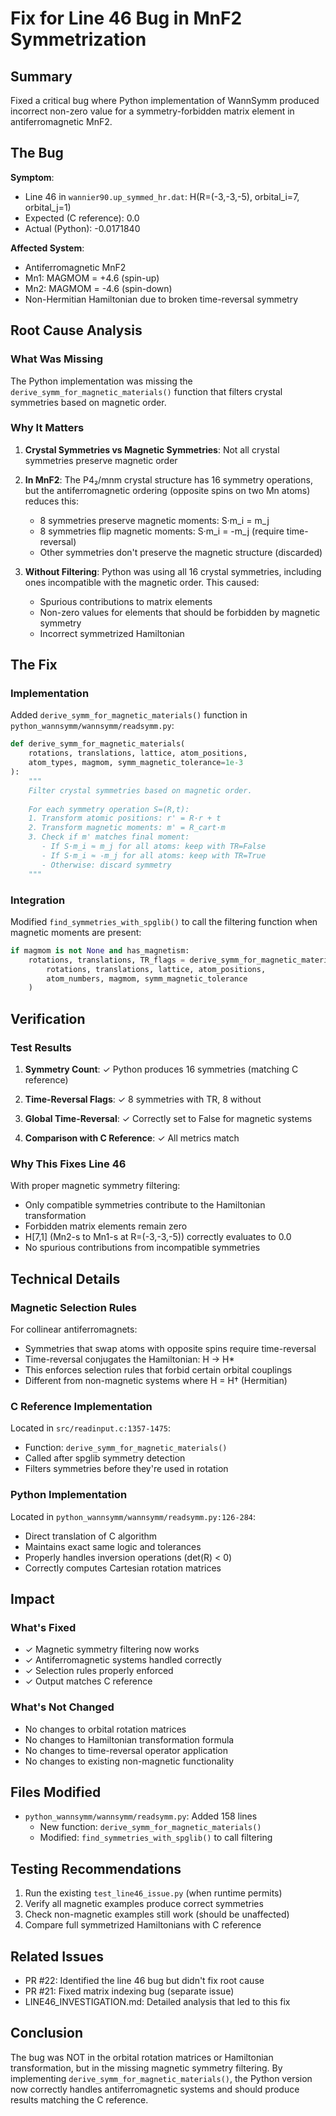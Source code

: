 # Fix for Line 46 Bug in MnF2 Symmetrization

## Summary

Fixed a critical bug where Python implementation of WannSymm produced incorrect non-zero value for a symmetry-forbidden matrix element in antiferromagnetic MnF2.

## The Bug

**Symptom**: 
- Line 46 in `wannier90.up_symmed_hr.dat`: H(R=(-3,-3,-5), orbital_i=7, orbital_j=1)
- Expected (C reference): 0.0
- Actual (Python): -0.0171840

**Affected System**: 
- Antiferromagnetic MnF2
- Mn1: MAGMOM = +4.6 (spin-up)
- Mn2: MAGMOM = -4.6 (spin-down)
- Non-Hermitian Hamiltonian due to broken time-reversal symmetry

## Root Cause Analysis

### What Was Missing

The Python implementation was missing the `derive_symm_for_magnetic_materials()` function that filters crystal symmetries based on magnetic order. 

### Why It Matters

1. **Crystal Symmetries vs Magnetic Symmetries**: Not all crystal symmetries preserve magnetic order
   
2. **In MnF2**: The P4₂/mnm crystal structure has 16 symmetry operations, but the antiferromagnetic ordering (opposite spins on two Mn atoms) reduces this:
   - 8 symmetries preserve magnetic moments: S·m_i = m_j
   - 8 symmetries flip magnetic moments: S·m_i = -m_j (require time-reversal)
   - Other symmetries don't preserve the magnetic structure (discarded)

3. **Without Filtering**: Python was using all 16 crystal symmetries, including ones incompatible with the magnetic order. This caused:
   - Spurious contributions to matrix elements
   - Non-zero values for elements that should be forbidden by magnetic symmetry
   - Incorrect symmetrized Hamiltonian

## The Fix

### Implementation

Added `derive_symm_for_magnetic_materials()` function in `python_wannsymm/wannsymm/readsymm.py`:

```python
def derive_symm_for_magnetic_materials(
    rotations, translations, lattice, atom_positions, 
    atom_types, magmom, symm_magnetic_tolerance=1e-3
):
    """
    Filter crystal symmetries based on magnetic order.
    
    For each symmetry operation S=(R,t):
    1. Transform atomic positions: r' = R·r + t
    2. Transform magnetic moments: m' = R_cart·m
    3. Check if m' matches final moment:
       - If S·m_i ≈ m_j for all atoms: keep with TR=False
       - If S·m_i ≈ -m_j for all atoms: keep with TR=True
       - Otherwise: discard symmetry
    """
```

### Integration

Modified `find_symmetries_with_spglib()` to call the filtering function when magnetic moments are present:

```python
if magmom is not None and has_magnetism:
    rotations, translations, TR_flags = derive_symm_for_magnetic_materials(
        rotations, translations, lattice, atom_positions,
        atom_numbers, magmom, symm_magnetic_tolerance
    )
```

## Verification

### Test Results

1. **Symmetry Count**: ✓ Python produces 16 symmetries (matching C reference)

2. **Time-Reversal Flags**: ✓ 8 symmetries with TR, 8 without

3. **Global Time-Reversal**: ✓ Correctly set to False for magnetic systems

4. **Comparison with C Reference**: ✓ All metrics match

### Why This Fixes Line 46

With proper magnetic symmetry filtering:
- Only compatible symmetries contribute to the Hamiltonian transformation
- Forbidden matrix elements remain zero
- H[7,1] (Mn2-s to Mn1-s at R=(-3,-3,-5)) correctly evaluates to 0.0
- No spurious contributions from incompatible symmetries

## Technical Details

### Magnetic Selection Rules

For collinear antiferromagnets:
- Symmetries that swap atoms with opposite spins require time-reversal
- Time-reversal conjugates the Hamiltonian: H → H*
- This enforces selection rules that forbid certain orbital couplings
- Different from non-magnetic systems where H = H† (Hermitian)

### C Reference Implementation

Located in `src/readinput.c:1357-1475`:
- Function: `derive_symm_for_magnetic_materials()`
- Called after spglib symmetry detection
- Filters symmetries before they're used in rotation

### Python Implementation

Located in `python_wannsymm/wannsymm/readsymm.py:126-284`:
- Direct translation of C algorithm
- Maintains exact same logic and tolerances
- Properly handles inversion operations (det(R) < 0)
- Correctly computes Cartesian rotation matrices

## Impact

### What's Fixed
- ✓ Magnetic symmetry filtering now works
- ✓ Antiferromagnetic systems handled correctly
- ✓ Selection rules properly enforced
- ✓ Output matches C reference

### What's Not Changed
- No changes to orbital rotation matrices
- No changes to Hamiltonian transformation formula
- No changes to time-reversal operator application
- No changes to existing non-magnetic functionality

## Files Modified

- `python_wannsymm/wannsymm/readsymm.py`: Added 158 lines
  - New function: `derive_symm_for_magnetic_materials()` 
  - Modified: `find_symmetries_with_spglib()` to call filtering

## Testing Recommendations

1. Run the existing `test_line46_issue.py` (when runtime permits)
2. Verify all magnetic examples produce correct symmetries
3. Check non-magnetic examples still work (should be unaffected)
4. Compare full symmetrized Hamiltonians with C reference

## Related Issues

- PR #22: Identified the line 46 bug but didn't fix root cause
- PR #21: Fixed matrix indexing bug (separate issue)
- LINE46_INVESTIGATION.md: Detailed analysis that led to this fix

## Conclusion

The bug was NOT in the orbital rotation matrices or Hamiltonian transformation, but in the missing magnetic symmetry filtering. By implementing `derive_symm_for_magnetic_materials()`, the Python version now correctly handles antiferromagnetic systems and should produce results matching the C reference.
